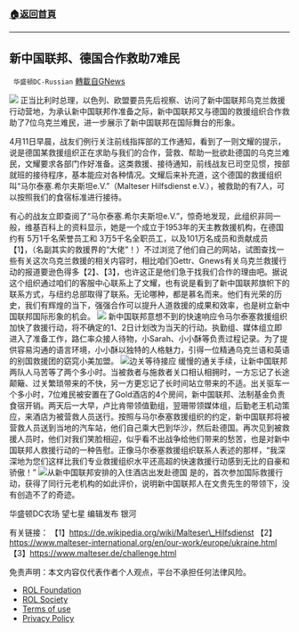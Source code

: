 ###  [:house:返回首頁](https://github.com/ourhimalayas/txt)
---


## 新中国联邦、德国合作救助7难民
` 华盛顿DC-Russian` [轉載自GNews](https://gnews.org/zh-hans/2347035/)

![](https://assets.gnews.org/wp-content/uploads/2022/04/Snipaste_2022-04-14_20-26-06.jpg)
正当比利时总理，以色列、欧盟要员先后视察、访问了新中国联邦乌克兰救援行动营地，为承认新中国联邦作准备之际，新中国联邦又与德国的救援组织合作救助了7位乌克兰难民，进一步展示了新中国联邦在国际舞台的形象。

4月11日早晨，战友们例行关注前线指挥部的工作通知，看到了一则文耀的提示，说是德国某救援组织正在求助与我们的合作，营救、帮助一批欲赴德国的乌克兰难民，文耀要求各部门作好准备。这类救援、接待通知，前线战友已司空见惯，按部就班的接待程序，基本能应对各种情况。文耀后来补充道，这个德国的救援组织叫“马尔泰塞.希尔夫斯坦e.V.”（Malteser Hilfsdienst e.V.），被救助的有7人，可以按照我们的食宿标准进行接待。

有心的战友立即查阅了“马尔泰塞.希尔夫斯坦e.V.”，惊奇地发现，此组织非同一般，维基百科上的资料显示，她是一个成立于1953年的天主教救援机构，在德国约有 5万1千名荣誉员工和 3万5千名全职员工，以及101万名成员和贡献成员【1】，（名副其实的救援界的“大佬”！）不过浏览了他们自己的网站，试图查找一些有关这次乌克兰救援的相关内容时，相比咱们Gettr、Gnews有关乌克兰救援行动的报道要逊色得多【2】、【3】，也许这正是他们急于找我们合作的理由吧。据说这个组织通过咱们的客服中心联系上了文耀，也有说是看到了新中国联邦旗帜下的联系方式，与纽约总部取得了联系。无论哪种，都是慕名而来。他们有光荣的历史，我们有辉煌的当下，强强合作可以提升人道救援的成果和效率，也是树立新中国联邦国际形象的机会。
![](https://assets.gnews.org/wp-content/uploads/2022/04/Snipaste_2022-04-14_20-33-04.jpg)
新中国联邦意想不到的快速响应令马尔泰塞救援组织加快了救援行动，将不确定的1、2日计划改为当天的行动。执勤组、媒体组立即进入了准备工作，路仁率众接人待物，小Sarah、小小酥等负责过程记录。为了提供容易沟通的语言环境，小小酥以独特的人格魅力，引得一位精通乌克兰语和英语的别国救援团的窈窕小美加盟。
![](https://assets.gnews.org/wp-content/uploads/2022/04/Snipaste_2022-04-14_20-27-40.jpg)边关等待接应
缓慢的通关手续，让新中国联邦两队人马苦等了两个多小时。当被救者与施救者关口相认相拥时，一方忘记了长途颠簸、过关繁琐带来的不快，另一方更忘记了长时间站立带来的不适。出关驱车一个多小时，7位难民被安置在了Gold酒店的4个房间，新中国联邦、法制基金负责食宿开销。两天后一大早，卢比肯带领值勤组，翌珊带领媒体组，后勤老王机动策应，来酒店为被营救人员送行。按照与马尔泰塞救援组织的约定，新中国联邦将被营救人员送到当地的汽车站，他们自己乘大巴到华沙，然后赴德国。再次见到被救援人员时，他们对我们笑脸相迎，似乎看不出战争给他们带来的愁苦，也是对新中国联邦人救援行动的一种告慰。正像马尔泰塞救援组织联系人表述的那样，“我深深地为您们这样比我们专业救援组织水平还高超的快速救援行动感到无比的自豪和骄傲！”
![](https://assets.gnews.org/wp-content/uploads/2022/04/Snipaste_2022-04-14_20-29-53.jpg)从新中国联邦安排的入住酒店出发赴德国
是的，首次参加国际救援行动，获得了同行元老机构的如此评价，说明新中国联邦人在文贵先生的带领下，没有创造不了的奇迹。

华盛顿DC农场 望七星
编辑发布 银河

有关链接：
【1】https://de.wikipedia.org/wiki/Malteser\_Hilfsdienst
【2】https://www.malteser-international.org/en/our-work/europe/ukraine.html
【3】https://www.malteser.de/challenge.html

 

免责声明：本文内容仅代表作者个人观点，平台不承担任何法律风险。

- [ROL Foundation](https://rolfoundation.org/)
- [ROL Society](https://rolsociety.org/)
- [Terms of use](https://gnews.org/terms-of-use-3/)
- [Privacy Policy](https://gnews.org/privacy-policy/)

